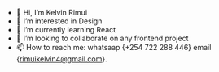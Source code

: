 - 👋 Hi, I’m Kelvin Rimui
- 👀 I’m interested in Design 
- 🌱 I’m currently learning React
- 💞️ I’m looking to collaborate on any frontend project
- 📫 How to reach me: whatsaap {+254 722 288 446}  email {rimuikelvin4@gmail.com}.


